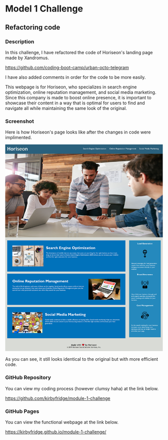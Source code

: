 # Model 1 Challenge

## Refactoring code

### Description

In this challenge, I have refactored the code of Horiseon's landing page made by Xandromus.

https://github.com/coding-boot-camp/urban-octo-telegram

I have also added comments in order for the code to be more easily.

This webpage is for Horiseon, who specializes in search engine optimization, online reputation management, and social media marketing. Since this company is made to boost online presence, it is important to showcase their content in a way that is optimal for users to find and navigate all while maintaining the same look of the original.

### Screenshot 

Here is how Horiseon's page looks like after the changes in code were implimented. 

![](assets/images/Horiseon.jpg)

As you can see, it still looks identical to the original but with more efficient code. 

### GitHub Repository

You can view my coding process (however clumsy haha) at the link below.

https://github.com/kirbyfridge/module-1-challenge

### GitHub Pages

You can view the functional webpage at the link below.

https://kirbyfridge.github.io/module-1-challenge/